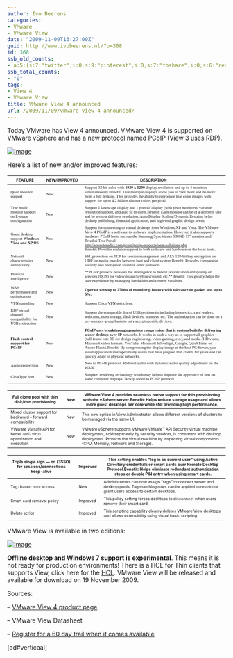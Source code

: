 ```yaml
---
author: Ivo Beerens
categories:
- VMware
- VMware View
date: "2009-11-09T13:27:00Z"
guid: http://www.ivobeerens.nl/?p=368
id: 368
ssb_old_counts:
- a:5:{s:7:"twitter";i:0;s:9:"pinterest";i:0;s:7:"fbshare";i:0;s:6:"reddit";i:0;s:6:"tumblr";i:0;}
ssb_total_counts:
- "0"
tags:
- View 4
- VMware View
title: VMware View 4 announced
url: /2009/11/09/vmware-view-4-announced/
---
```


Today VMware has View 4 announced. VMware View 4 is supported on VMware vSphere and has a new protocol named PCoIP (View 3 uses RDP).

[![image](http://localhost/wp-content/uploads/2009/11/image_thumb.png "image")](http://localhost/wp-content/uploads/2009/11/image.png)

Here’s a list of new and/or improved features:

| <span style="font-size: xx-small;">**FEATURE**</span> | <span style="font-size: xx-small;">**NEW/IMPROVED**</span> | <span style="font-size: xx-small;">**DESCRIPTION**</span> |
|---|---|---|
| <span style="font-family: Gotham Narrow Light,Gotham Narrow Light; font-size: xx-small;"><span style="font-family: Gotham Narrow Light,Gotham Narrow Light; font-size: xx-small;">Quad monitor support </span></span> | <span style="font-family: Gotham Narrow Light,Gotham Narrow Light; font-size: xx-small;"><span style="font-family: Gotham Narrow Light,Gotham Narrow Light; font-size: xx-small;">New  </span></span> | <span style="font-family: Gotham Narrow Light,Gotham Narrow Light; font-size: xx-small;"><span style="font-family: Gotham Narrow Light,Gotham Narrow Light; font-size: xx-small;">Support 32-bit color with **1920 x 1200** display resolution and up to 4 monitors simultaneously.Benefit: True multiple displays allow you to “see more and do more” from a full desktop. This provides the ability to reproduce true color images with support for up to 4.2 billion distinct colors per pixel. </span></span> |
| <span style="font-family: Gotham Narrow Light,Gotham Narrow Light; font-size: xx-small;"><span style="font-family: Gotham Narrow Light,Gotham Narrow Light; font-size: xx-small;">True multi-monitor support on L-shape configuration </span></span> | <span style="font-family: Gotham Narrow Light,Gotham Narrow Light; font-size: xx-small;"><span style="font-family: Gotham Narrow Light,Gotham Narrow Light; font-size: xx-small;">New  </span></span> | <span style="font-family: Gotham Narrow Light,Gotham Narrow Light; font-size: xx-small;"><span style="font-family: Gotham Narrow Light,Gotham Narrow Light; font-size: xx-small;">Support 1 landscape display and 1 portrait display (with pivot monitors), variable resolution support, and auto fit to client.Benefit: Each monitor can be of a different size and be set to a different resolution. Auto Display Scaling/Dynamic Resizing helps desktop publishing, financial application, and high-end graphic design needs. </span></span> |
| <span style="font-family: Gotham Narrow Light,Gotham Narrow Light; font-size: xx-small;"><span style="font-family: Gotham Narrow Light,Gotham Narrow Light; font-size: xx-small;">Guest desktop support **Windows Vista and XP OS**</span></span> | <span style="font-family: Gotham Narrow Light,Gotham Narrow Light; font-size: xx-small;"><span style="font-family: Gotham Narrow Light,Gotham Narrow Light; font-size: xx-small;">New  </span></span> | <span style="font-family: Gotham Narrow Light,Gotham Narrow Light; font-size: xx-small;"><span style="font-family: Gotham Narrow Light,Gotham Narrow Light; font-size: xx-small;">Support for connecting to virtual desktops from Windows XP and Vista. The VMware View 4 PCoIP is a software-to-software implementation. However, it also supports hardware PCoIP hosts such as the Samsung SyncMaster 930ND 19″ monitor and Teradici Tera Portal. <div><span style="font-family: Gotham Narrow Book,Gotham Narrow Book; font-size: xx-small;"><span style="font-family: Gotham Narrow Book,Gotham Narrow Book; font-size: xx-small;">http://www.teradici.com/pcoip/pcoip-products/oem-solutions.php</span></span></div><div><span style="font-family: Gotham Narrow Book,Gotham Narrow Book; font-size: xx-small;"><span style="font-family: Gotham Narrow Book,Gotham Narrow Book; font-size: xx-small;"></span></span></div><span style="font-family: Gotham Narrow Book,Gotham Narrow Book; font-size: xx-small;"><span style="font-family: Gotham Narrow Book,Gotham Narrow Book; font-size: xx-small;"></span></span>  <div><span style="font-family: Gotham Narrow Light,Gotham Narrow Light; font-size: xx-small;"><span style="font-family: Gotham Narrow Light,Gotham Narrow Light; font-size: xx-small;">Benefit: Provides scalable support to both software and hardware on the local hosts.</span></span></div><div><span style="font-family: Gotham Narrow Light,Gotham Narrow Light; font-size: xx-small;"><span style="font-family: Gotham Narrow Light,Gotham Narrow Light; font-size: xx-small;"> </span></span></div><span style="font-family: Gotham Narrow Light,Gotham Narrow Light; font-size: xx-small;"><span style="font-family: Gotham Narrow Light,Gotham Narrow Light; font-size: xx-small;"> </span></span>  </span></span> |
| <span style="font-family: Gotham Narrow Light,Gotham Narrow Light; font-size: xx-small;"><span style="font-family: Gotham Narrow Light,Gotham Narrow Light; font-size: xx-small;">Network characteristics and security </span></span> | <span style="font-family: Gotham Narrow Light,Gotham Narrow Light; font-size: xx-small;"><span style="font-family: Gotham Narrow Light,Gotham Narrow Light; font-size: xx-small;">New  </span></span> | <span style="font-family: Gotham Narrow Light,Gotham Narrow Light; font-size: xx-small;"><span style="font-family: Gotham Narrow Light,Gotham Narrow Light; font-size: xx-small;">SSL protection on TCP for session management and AES 128-bit key encryption on UDP for media transfer between host and client system.Benefit: Provides comparable security and encryption found in other protocols. </span></span> |
| <span style="font-family: Gotham Narrow Light,Gotham Narrow Light; font-size: xx-small;"><span style="font-family: Gotham Narrow Light,Gotham Narrow Light; font-size: xx-small;">Protocol intelligence </span></span> | <span style="font-family: Gotham Narrow Light,Gotham Narrow Light; font-size: xx-small;"><span style="font-family: Gotham Narrow Light,Gotham Narrow Light; font-size: xx-small;">New  </span></span> | <span style="font-family: Gotham Narrow Light,Gotham Narrow Light; font-size: xx-small;"><span style="font-family: Gotham Narrow Light,Gotham Narrow Light; font-size: xx-small;">**PCoIP protocol provides the intelligence to handle prioritization and quality of services (QOS) for video/mouse/keyboard/sound, etc.**Benefit: This greatly helps the user experience by managing bandwidth and content variables. </span></span> |
| <span style="font-family: Gotham Narrow Light,Gotham Narrow Light; font-size: xx-small;"><span style="font-family: Gotham Narrow Light,Gotham Narrow Light; font-size: xx-small;">WAN performance and optimization </span></span> | <span style="font-family: Gotham Narrow Light,Gotham Narrow Light; font-size: xx-small;"><span style="font-family: Gotham Narrow Light,Gotham Narrow Light; font-size: xx-small;">New  </span></span> | <span style="font-family: Gotham Narrow Light,Gotham Narrow Light; font-size: xx-small;"><span style="font-family: Gotham Narrow Light,Gotham Narrow Light; font-size: xx-small;">**Operate with up to 250ms of round-trip latency with tolerance on packet loss up to 5%.**</span></span> |
| <span style="font-family: Gotham Narrow Light,Gotham Narrow Light; font-size: xx-small;"><span style="font-family: Gotham Narrow Light,Gotham Narrow Light; font-size: xx-small;">VPN tunneling </span></span> | <span style="font-family: Gotham Narrow Light,Gotham Narrow Light; font-size: xx-small;"><span style="font-family: Gotham Narrow Light,Gotham Narrow Light; font-size: xx-small;">New  </span></span> | <span style="font-family: Gotham Narrow Light,Gotham Narrow Light; font-size: xx-small;"><span style="font-family: Gotham Narrow Light,Gotham Narrow Light; font-size: xx-small;">Support Cisco VPN soft client. </span></span> |
| <span style="font-family: Gotham Narrow Light,Gotham Narrow Light; font-size: xx-small;"><span style="font-family: Gotham Narrow Light,Gotham Narrow Light; font-size: xx-small;">RDP virtual channel compatibility for USB redirection </span></span> | <span style="font-family: Gotham Narrow Light,Gotham Narrow Light; font-size: xx-small;"><span style="font-family: Gotham Narrow Light,Gotham Narrow Light; font-size: xx-small;">New  </span></span> | <span style="font-family: Gotham Narrow Light,Gotham Narrow Light; font-size: xx-small;"><span style="font-family: Gotham Narrow Light,Gotham Narrow Light; font-size: xx-small;">Support the comparable list of USB peripherals including biometrics, card readers, webcams, mass storage, flash devices, scanners, etc. The authorization can be done on a per-user/per-group basis to only accept specific devices. </span></span> |
| <span style="font-family: Gotham Narrow Light,Gotham Narrow Light; font-size: xx-small;"><span style="font-family: Gotham Narrow Light,Gotham Narrow Light; font-size: xx-small;">**Flash control support for PCoIP**</span></span> | <span style="font-family: Gotham Narrow Light,Gotham Narrow Light; font-size: xx-small;"><span style="font-family: Gotham Narrow Light,Gotham Narrow Light; font-size: xx-small;">New  </span></span> | <span style="font-family: Gotham Narrow Light,Gotham Narrow Light; font-size: xx-small;"><span style="font-family: Gotham Narrow Light,Gotham Narrow Light; font-size: xx-small;">**PCoIP uses breakthrough graphics compression that is custom built for delivering a user desktop over IP** networks. It works in such a way as to support all graphics (full-frame rate 3D for design engineering, video gaming, etc.), and media (HD video, Microsoft video formats, YouTube, Microsoft Silverlight, Google, QuickTime, or Adobe Flash).Benefit: By compressing the display image at the host PC/Server, you avoid application interoperability issues that have plagued thin clients for years and can quickly adapt to physical networks. </span></span> |
| <span style="font-family: Gotham Narrow Light,Gotham Narrow Light; font-size: xx-small;"><span style="font-family: Gotham Narrow Light,Gotham Narrow Light; font-size: xx-small;">Audio redirection </span></span> | <span style="font-family: Gotham Narrow Light,Gotham Narrow Light; font-size: xx-small;"><span style="font-family: Gotham Narrow Light,Gotham Narrow Light; font-size: xx-small;">New  </span></span> | <span style="font-family: Gotham Narrow Light,Gotham Narrow Light; font-size: xx-small;"><span style="font-family: Gotham Narrow Light,Gotham Narrow Light; font-size: xx-small;">New to PCoIP protocol. Redirect audio with dynamic audio quality adjustment on the WAN. </span></span> |
| <span style="font-family: Gotham Narrow Light,Gotham Narrow Light; font-size: xx-small;"><span style="font-family: Gotham Narrow Light,Gotham Narrow Light; font-size: xx-small;">ClearType font </span></span> | <span style="font-family: Gotham Narrow Light,Gotham Narrow Light; font-size: xx-small;"><span style="font-family: Gotham Narrow Light,Gotham Narrow Light; font-size: xx-small;">New  </span></span> | <span style="font-family: Gotham Narrow Light,Gotham Narrow Light; font-size: xx-small;"><span style="font-family: Gotham Narrow Light,Gotham Narrow Light; font-size: xx-small;">Subpixel rendering technology which may help to improve the apperance of text on some computer displays. Newly added to PCoIP protocol </span></span> |

| <span style="font-size: xx-small;">Full clone pool with thin disk/thin provisioning </span> | <span style="font-size: xx-small;">New  </span> | <span style="font-size: xx-small;">VMware View 4 provides seamless native support for thin provisioning with the vSphere server.Benefit: Helps reduce storage usage and allows more guest desktops per core while still providing high performance. </span> |
|---|---|---|
| <span style="font-size: xx-small;">Mixed cluster support for backward – forward compatibility </span> | <span style="font-size: xx-small;">New  </span> | <span style="font-size: xx-small;">This new option in View Administrator allows different versions of clusters to be managed via the same UI. </span> |
| <span style="font-size: xx-small;">VWware VMsafe API for better anti-virus optimization and execution </span> | <span style="font-size: xx-small;">New  </span> | <span style="font-size: xx-small;">VMware vSphere supports VMware VMsafe™ API Security virtual machine deployment, sold separately by security vendors, is consistent with desktop deployment. Protects the virtual machine by inspecting virtual components (CPU, Memory, Network and Storage). </span> |

| <span style="font-size: xx-small;">Triple single sign — on (3SSO) for sessions/connections keep-alive </span> | <span style="font-size: xx-small;">Improved  </span> | <span style="font-size: xx-small;">This setting enables “log in as current user” using Active Directory credentials or smart cards over Remote Desktop Protocol.Benefit: Helps eliminate redundant authentication steps or double PIN entry when using smart cards. </span> |
|---|---|---|
| <span style="font-size: xx-small;">Tag-based pool access </span> | <span style="font-size: xx-small;">New  </span> | <span style="font-size: xx-small;">Administrators can now assign “tags” to connect server and desktop pools. Tag matching rules can be applied to restrict or grant users access to certain desktops. </span> |
| <span style="font-size: xx-small;">Smart card removal policy </span> | <span style="font-size: xx-small;">Improved  </span> | <span style="font-size: xx-small;">This policy setting forces desktops to disconnect when users remove their smart card. </span> |
| <span style="font-size: xx-small;">Delete script </span> | <span style="font-size: xx-small;">Improved  </span> | <span style="font-size: xx-small;">This scripting capability cleanly deletes VMware View desktops and allows extensibility using visual basic scripting. </span> |

VMware View is available in two editions:

[![image](http://localhost/wp-content/uploads/2009/11/image_thumb1.png "image")](http://localhost/wp-content/uploads/2009/11/image1.png)

**Offline desktop and Windows 7 support is experimental**. This means it is not ready for production environments! There is a HCL for Thin clients that supports View, click here for the [HCL](http://www.vmware.com/resources/compatibility/search.php?action=base&deviceCategory=vdm). VMware View will be released and available for download on 19 November 2009.

Sources:

– [VMware View 4 product page](http://www.vmware.com/products/view/)

– VMware View Datasheet

– [Register for a 60 day trail when it comes available](https://www.vmware.com/tryvmware/?p=view4&lp=1)

 \[ad#verticaal\]

